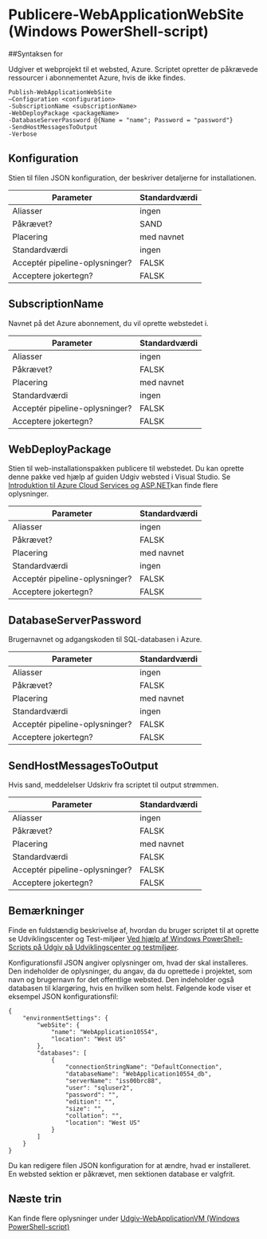 <properties
   pageTitle="Publicere-WebApplicationWebSite (Windows PowerShell-script) | Microsoft Azure"
   description="Lær at udgive et webprojekt, til et websted, Azure. Dette script opretter de påkrævede ressourcer i abonnementet Azure, hvis de ikke findes."
   services="visual-studio-online"
   documentationCenter="na"
   authors="TomArcher"
   manager="douge"
   editor="" />
<tags
   ms.service="multiple"
   ms.devlang="dotnet"
   ms.topic="article"
   ms.tgt_pltfrm="na"
   ms.workload="multiple"
   ms.date="08/15/2016"
   ms.author="tarcher" />

# <a name="publish-webapplicationwebsite-windows-powershell-script"></a>Publicere-WebApplicationWebSite (Windows PowerShell-script)

##<a name="syntax"></a>Syntaksen for

Udgiver et webprojekt til et websted, Azure. Scriptet opretter de påkrævede ressourcer i abonnementet Azure, hvis de ikke findes.

    Publish-WebApplicationWebSite
    –Configuration <configuration>
    -SubscriptionName <subscriptionName>
    -WebDeployPackage <packageName>
    -DatabaseServerPassword @{Name = "name"; Password = "password"}
    -SendHostMessagesToOutput
    -Verbose


## <a name="configuration"></a>Konfiguration

Stien til filen JSON konfiguration, der beskriver detaljerne for installationen.

|Parameter|Standardværdi|
|---|---|
|Aliasser|ingen|
|Påkrævet?|SAND|
|Placering|med navnet|
|Standardværdi|ingen|
|Acceptér pipeline-oplysninger?|FALSK|
|Acceptere jokertegn?|FALSK|

## <a name="subscriptionname"></a>SubscriptionName

Navnet på det Azure abonnement, du vil oprette webstedet i.

|Parameter|Standardværdi|
|---|---|
|Aliasser|ingen|
|Påkrævet?|FALSK|
|Placering|med navnet|
|Standardværdi|ingen|
|Acceptér pipeline-oplysninger?|FALSK|
|Acceptere jokertegn?|FALSK|

## <a name="webdeploypackage"></a>WebDeployPackage

Stien til web-installationspakken publicere til webstedet. Du kan oprette denne pakke ved hjælp af guiden Udgiv websted i Visual Studio. Se [Introduktion til Azure Cloud Services og ASP.NET](http://go.microsoft.com/fwlink/p/?LinkID=623089)kan finde flere oplysninger.

|Parameter|Standardværdi|
|---|---|
|Aliasser|ingen|
|Påkrævet?|FALSK|
|Placering|med navnet|
|Standardværdi|ingen|
|Acceptér pipeline-oplysninger?|FALSK|
|Acceptere jokertegn?|FALSK|

## <a name="databaseserverpassword"></a>DatabaseServerPassword

Brugernavnet og adgangskoden til SQL-databasen i Azure.

|Parameter|Standardværdi|
|---|---|
|Aliasser|ingen|
|Påkrævet?|FALSK|
|Placering|med navnet|
|Standardværdi|ingen|
|Acceptér pipeline-oplysninger?|FALSK|
|Acceptere jokertegn?|FALSK|

## <a name="sendhostmessagestooutput"></a>SendHostMessagesToOutput

Hvis sand, meddelelser Udskriv fra scriptet til output strømmen.

|Parameter|Standardværdi|
|---|---|
|Aliasser|ingen|
|Påkrævet?|FALSK|
|Placering|med navnet|
|Standardværdi|FALSK|
|Acceptér pipeline-oplysninger?|FALSK|
|Acceptere jokertegn?|FALSK|

## <a name="remarks"></a>Bemærkninger

Finde en fuldstændig beskrivelse af, hvordan du bruger scriptet til at oprette se Udviklingscenter og Test-miljøer [Ved hjælp af Windows PowerShell-Scripts på Udgiv på Udviklingscenter og testmiljøer](vs-azure-tools-publishing-using-powershell-scripts.md).

Konfigurationsfil JSON angiver oplysninger om, hvad der skal installeres. Den indeholder de oplysninger, du angav, da du oprettede i projektet, som navn og brugernavn for det offentlige websted. Den indeholder også databasen til klargøring, hvis en hvilken som helst. Følgende kode viser et eksempel JSON konfigurationsfil:

    {
        "environmentSettings": {
            "webSite": {
                "name": "WebApplication10554",
                "location": "West US"
            },
            "databases": [
                {
                    "connectionStringName": "DefaultConnection",
                    "databaseName": "WebApplication10554_db",
                    "serverName": "iss00brc88",
                    "user": "sqluser2",
                    "password": "",
                    "edition": "",
                    "size": "",
                    "collation": "",
                    "location": "West US"
                }
            ]
        }
    }

Du kan redigere filen JSON konfiguration for at ændre, hvad er installeret. En websted sektion er påkrævet, men sektionen database er valgfrit.

## <a name="next-steps"></a>Næste trin

Kan finde flere oplysninger under [Udgiv-WebApplicationVM (Windows PowerShell-script)](vs-azure-tools-publish-webapplicationvm.md)
